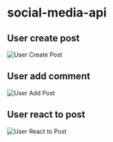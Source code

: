 # social-media-api

## User create post
![User Create Post](http://www.plantuml.com/plantuml/proxy?src=https://raw.githubusercontent.com/SitholeWB/social-media-api/main/docs/uml-add-posts.puml)

## User add comment
![User Add Post](http://www.plantuml.com/plantuml/proxy?src=https://raw.githubusercontent.com/SitholeWB/social-media-api/main/docs/uml-add-comment.puml)

## User react to post
![User React to Post](http://www.plantuml.com/plantuml/proxy?src=https://raw.githubusercontent.com/SitholeWB/social-media-api/main/docs/uml-add-post-reaction.puml)

